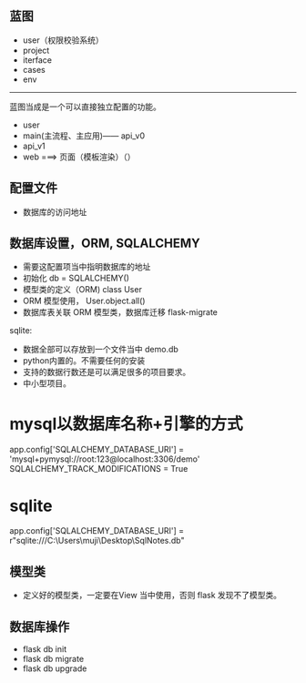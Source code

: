 ## 蓝图
- user（权限校验系统）
- project
- iterface
- cases
- env

---------------
蓝图当成是一个可以直接独立配置的功能。
- user
- main(主流程、主应用)—— api_v0
- api_v1
- web  ===> 页面（模板渲染）（）


## 配置文件
- 数据库的访问地址


## 数据库设置，ORM, SQLALCHEMY

- 需要这配置项当中指明数据库的地址
- 初始化 db = SQLALCHEMY()
- 模型类的定义（ORM)  class User
- ORM 模型使用， User.object.all()
- 数据库表关联 ORM 模型类，数据库迁移 flask-migrate


sqlite:
- 数据全部可以存放到一个文件当中 demo.db
- python内置的。不需要任何的安装
- 支持的数据行数还是可以满足很多的项目要求。
- 中小型项目。


# mysql以数据库名称+引擎的方式
app.config['SQLALCHEMY_DATABASE_URI'] = 'mysql+pymysql://root:123@localhost:3306/demo'
SQLALCHEMY_TRACK_MODIFICATIONS = True

# sqlite
app.config['SQLALCHEMY_DATABASE_URI'] = r"sqlite:///C:\Users\muji\Desktop\SqlNotes.db"


## 模型类

- 定义好的模型类，一定要在View 当中使用，否则 flask 发现不了模型类。


## 数据库操作

- flask db init
- flask db migrate
- flask db upgrade



